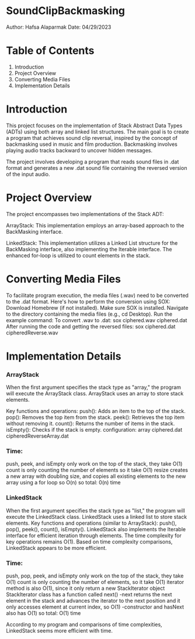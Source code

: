 # SoundClipBackmasking
Author: Hafsa Alaparmak
Date: 04/29/2023

# Table of Contents
1. Introduction
2. Project Overview
3. Converting Media Files
4. Implementation Details


# Introduction
This project focuses on the implementation of Stack Abstract Data Types (ADTs) using both array and linked list structures. The main goal is to create a program that achieves sound clip reversal, inspired by the concept of backmasking used in music and film production. Backmasking involves playing audio tracks backward to uncover hidden messages.

The project involves developing a program that reads sound files in .dat format and generates a new .dat sound file containing the reversed version of the input audio.

# Project Overview
The project encompasses two implementations of the Stack ADT:

ArrayStack: This implementation employs an array-based approach to the BackMasking interface.

LinkedStack: This implementation utilizes a Linked List structure for the BackMasking interface, also implementing the Iterable interface. The enhanced for-loop is utilized to count elements in the stack.


# Converting Media Files
To facilitate program execution, the media files (.wav) need to be converted to the .dat format. Here's how to perform the conversion using SOX:
Download Homebrew (if not installed).
Make sure SOX is installed.
Navigate to the directory containing the media files (e.g., cd Desktop).
Run the example command:
To convert .wav to .dat: sox ciphered.wav ciphered.dat
After running the code and getting the reversed files: sox ciphered.dat cipheredReverse.wav


# Implementation Details

### ArrayStack
When the first argument specifies the stack type as "array," the program will execute the ArrayStack class.
ArrayStack uses an array to store stack elements.

Key functions and operations:
push(): Adds an item to the top of the stack.
pop(): Removes the top item from the stack.
peek(): Retrieves the top item without removing it.
count(): Returns the number of items in the stack.
isEmpty(): Checks if the stack is empty.
configuration: array ciphered.dat cipheredReverseArray.dat

### Time:
push, peek, and isEmpty only work on the top of the stack, they take O(1)
count is only counting the number of elements so it take O(1)
resize creates a new array with doubling size, and copies all existing elements to the new array using a for loop so O(n)
so total: 0(n) time


### LinkedStack
When the first argument specifies the stack type as "list," the program will execute the LinkedStack class.
LinkedStack uses a linked list to store stack elements.
Key functions and operations (similar to ArrayStack):
push(), pop(), peek(), count(), isEmpty().
LinkedStack also implements the Iterable interface for efficient iteration through elements.
The time complexity for key operations remains O(1).
Based on time complexity comparisons, LinkedStack appears to be more efficient.

### Time:
push, pop, peek, and isEmpty only work on the top of the stack, they take O(1)
count is only counting the number of elements, so it take O(1)
iterator method is also O(1), since it only return a new StackIterator object
StackIterator class has a function called next()
-next returns the next element in the stack and advances the iterator to the next position and it only accesses element at current index, so O(1)
-constructor and hasNext also has O(1)
so total: O(1) time

According to my program and comparisons of time complexities, LinkedStack seems more efficient with time.
